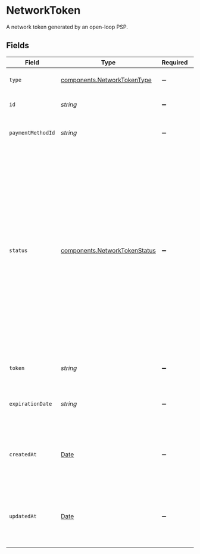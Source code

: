 # NetworkToken

A network token generated by an open-loop PSP.


## Fields

| Field                                                                                                                                                                                                                                              | Type                                                                                                                                                                                                                                               | Required                                                                                                                                                                                                                                           | Description                                                                                                                                                                                                                                        | Example                                                                                                                                                                                                                                            |
| -------------------------------------------------------------------------------------------------------------------------------------------------------------------------------------------------------------------------------------------------- | -------------------------------------------------------------------------------------------------------------------------------------------------------------------------------------------------------------------------------------------------- | -------------------------------------------------------------------------------------------------------------------------------------------------------------------------------------------------------------------------------------------------- | -------------------------------------------------------------------------------------------------------------------------------------------------------------------------------------------------------------------------------------------------- | -------------------------------------------------------------------------------------------------------------------------------------------------------------------------------------------------------------------------------------------------- |
| `type`                                                                                                                                                                                                                                             | [components.NetworkTokenType](../../models/components/networktokentype.md)                                                                                                                                                                         | :heavy_minus_sign:                                                                                                                                                                                                                                 | The type of this resource.                                                                                                                                                                                                                         | network-token                                                                                                                                                                                                                                      |
| `id`                                                                                                                                                                                                                                               | *string*                                                                                                                                                                                                                                           | :heavy_minus_sign:                                                                                                                                                                                                                                 | The unique ID of the token.                                                                                                                                                                                                                        | d6ad71d5-6908-45d6-ab65-39c55475dd08                                                                                                                                                                                                               |
| `paymentMethodId`                                                                                                                                                                                                                                  | *string*                                                                                                                                                                                                                                           | :heavy_minus_sign:                                                                                                                                                                                                                                 | The unique ID of the payment method.                                                                                                                                                                                                               | 9bdc4bc4-005e-4658-8eee-a309fc43cd4d                                                                                                                                                                                                               |
| `status`                                                                                                                                                                                                                                           | [components.NetworkTokenStatus](../../models/components/networktokenstatus.md)                                                                                                                                                                     | :heavy_minus_sign:                                                                                                                                                                                                                                 | The state of the network token.<br/><br/>- `active` - The network token is active and ready to be used.<br/>- `inactive` - The network token is being deactivated.<br/>- `suspended` - The network token is suspended.<br/>- `deleted` - The network token is deleted. | active                                                                                                                                                                                                                                             |
| `token`                                                                                                                                                                                                                                            | *string*                                                                                                                                                                                                                                           | :heavy_minus_sign:                                                                                                                                                                                                                                 | The value of the network token.                                                                                                                                                                                                                    |                                                                                                                                                                                                                                                    |
| `expirationDate`                                                                                                                                                                                                                                   | *string*                                                                                                                                                                                                                                           | :heavy_minus_sign:                                                                                                                                                                                                                                 | The expiration date for the network token.                                                                                                                                                                                                         | 01/30                                                                                                                                                                                                                                              |
| `createdAt`                                                                                                                                                                                                                                        | [Date](https://developer.mozilla.org/en-US/docs/Web/JavaScript/Reference/Global_Objects/Date)                                                                                                                                                      | :heavy_minus_sign:                                                                                                                                                                                                                                 | The date and time when this network token was first created in our<br/>system.                                                                                                                                                                     | 2021-01-01T12:34:00.000+00:00                                                                                                                                                                                                                      |
| `updatedAt`                                                                                                                                                                                                                                        | [Date](https://developer.mozilla.org/en-US/docs/Web/JavaScript/Reference/Global_Objects/Date)                                                                                                                                                      | :heavy_minus_sign:                                                                                                                                                                                                                                 | The date and time when this network token was last updated in our system.                                                                                                                                                                          | 2021-01-01T12:34:00.000+00:00                                                                                                                                                                                                                      |